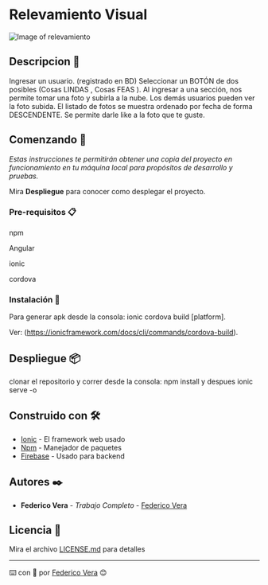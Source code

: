 # Relevamiento Visual

![Image of relevamiento](https://firebasestorage.googleapis.com/v0/b/relevamientovisual1.appspot.com/o/RelevamientoVisual.jpg?alt=media&token=9593246f-9000-4a49-b28e-6bbcfa211581)

## Descripcion :book:

Ingresar un usuario. (registrado en BD) Seleccionar un BOTÓN de dos posibles (Cosas LINDAS , Cosas FEAS ).
Al ingresar a una sección, nos permite tomar una foto y subirla a la nube.
Los demás usuarios pueden ver la foto subida. 
El listado de fotos se muestra ordenado por fecha de forma DESCENDENTE. 
Se permite darle like a la foto que te guste.


## Comenzando 🚀

_Estas instrucciones te permitirán obtener una copia del proyecto en funcionamiento en tu máquina local para propósitos de desarrollo y pruebas._

Mira **Despliegue** para conocer como desplegar el proyecto.


### Pre-requisitos 📋

npm

Angular

ionic

cordova

### Instalación 🔧

Para generar apk desde la consola: ionic cordova build [platform].

Ver: (https://ionicframework.com/docs/cli/commands/cordova-build).


## Despliegue 📦

clonar el repositorio y correr desde la consola: npm install y despues ionic serve -o

## Construido con 🛠️


* [Ionic](https://ionicframework.com/) - El framework web usado
* [Npm](https://maven.apache.org/) - Manejador de paquetes
* [Firebase](https://firebase.google.com/) - Usado para backend



## Autores ✒️

* **Federico Vera** - *Trabajo Completo* - [Federico Vera](https://github.com/dfedericovera)


## Licencia 📄

Mira el archivo [LICENSE.md](LICENSE.md) para detalles


---
⌨️ con :muscle: por [Federico Vera](https://github.com/dfedericovera) 😊